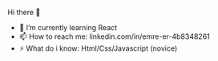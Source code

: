  Hi there 👋

- 🌱 I’m currently learning React
- 📫 How to reach me: linkedin.com/in/emre-er-4b8348261
- ⚡ What do i know: Html/Css/Javascript (novice)
